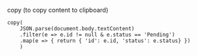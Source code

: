 copy (to copy content to clipboard)

```edge console
copy(
    JSON.parse(document.body.textContent)
    .filter(e => e.id != null & e.status == 'Pending')
    .map(e => { return { 'id': e.id, 'status': e.status} })
    )
```

